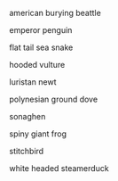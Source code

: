 
american burying beattle

emperor penguin

flat tail sea snake

hooded vulture

luristan newt

polynesian ground dove

sonaghen

spiny giant frog

stitchbird

white headed steamerduck